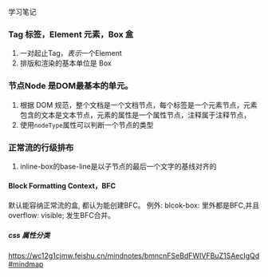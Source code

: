 学习笔记
### Tag 标签，Element 元素，Box 盒
1. 一对起止Tag，*表示*一个Element
2. 排版和渲染的基本单位是 Box 

### 节点Node 是DOM最基本的单元。
1. 根据 DOM 规范，整个文档是一个文档节点，每个标签是一个元素节点，元素包含的文本是文本节点，元素的属性是一个属性节点，注释属于注释节点，
2. 使用`nodeType`属性可以判断一个节点的类型

### 正常流的行级排布
1. inline-box的base-line是以子节点的最后一个文字的基线对齐的


#### Block Formatting Context，BFC
默认能容纳正常流的盒, 都认为能创建BFC。
例外: blcok-box: 里外都是BFC,并且overflow: visible; 发生BFC合并。


##### css 属性分类
https://wc12g1cjmw.feishu.cn/mindnotes/bmncnFSeBdFWIVFBuZ1SAecIgQd#mindmap